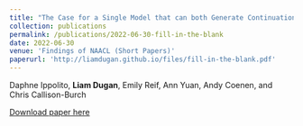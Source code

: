 ```yaml
---
title: "The Case for a Single Model that can both Generate Continuations and Fill-in-the-blank"
collection: publications
permalink: /publications/2022-06-30-fill-in-the-blank
date: 2022-06-30
venue: 'Findings of NAACL (Short Papers)'
paperurl: 'http://liamdugan.github.io/files/fill-in-the-blank.pdf'
---
```

Daphne Ippolito, **Liam Dugan**, Emily Reif, Ann Yuan, Andy Coenen, and Chris Callison-Burch

[Download paper here](http://liamdugan.github.io/files/fill-in-the-blank.pdf)
